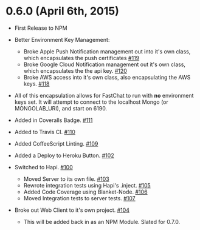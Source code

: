 # 0.6.0 (April 6th, 2015)
* First Release to NPM
* Better Environment Key Management:
  * Broke Apple Push Notification management out into it's own class, which encapsulates the push certificates [#119](https://github.com/fastchat/server/issues/119)
  * Broke Google Cloud Notification management out it's own class, which encapsulates the the api key. [#120](https://github.com/fastchat/server/issues/120)
  * Broke AWS access into it's own class, also encapsulating the AWS keys. [#118](https://github.com/fastchat/server/issues/118)
* All of this encapsulation allows for FastChat to run with **no** environment keys set. It will attempt to connect to the localhost Mongo (or MONGOLAB_URI), and start on 6190.

* Added in Coveralls Badge. [#111](https://github.com/fastchat/server/issues/111)
* Added to Travis CI. [#110](https://github.com/fastchat/server/issues/110)
* Added CoffeeScript Linting. [#109](https://github.com/fastchat/server/issues/109)
* Added a Deploy to Heroku Button. [#102](https://github.com/fastchat/server/issues/102)

* Switched to Hapi. [#100](https://github.com/fastchat/server/issues/100)
  * Moved Server to its own file. [#103](https://github.com/fastchat/server/issues/103)
  * Rewrote integration tests using Hapi's .inject. [#105](https://github.com/fastchat/server/issues/105)
  * Added Code Coverage using Blanket-Node. [#106](https://github.com/fastchat/server/issues/106)
  * Moved Integration tests to server tests. [#107](https://github.com/fastchat/server/issues/107)

* Broke out Web Client to it's own project. [#104](https://github.com/fastchat/server/issues/104)
  * This will be added back in as an NPM Module. Slated for 0.7.0.
